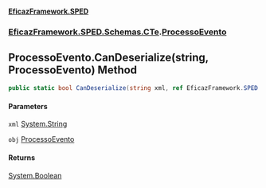 #### [EficazFramework.SPED](EficazFrameworkSPED.md 'EficazFramework SPED')
### [EficazFramework.SPED.Schemas.CTe](EficazFramework.SPED.Schemas.CTe.md 'EficazFramework.SPED.Schemas.CTe').[ProcessoEvento](EficazFramework.SPED.Schemas.CTe/ProcessoEvento.md 'EficazFramework.SPED.Schemas.CTe.ProcessoEvento')

## ProcessoEvento.CanDeserialize(string, ProcessoEvento) Method

```csharp
public static bool CanDeserialize(string xml, ref EficazFramework.SPED.Schemas.CTe.ProcessoEvento obj);
```
#### Parameters

<a name='EficazFramework.SPED.Schemas.CTe.ProcessoEvento.CanDeserialize(string,EficazFramework.SPED.Schemas.CTe.ProcessoEvento).xml'></a>

`xml` [System.String](https://docs.microsoft.com/en-us/dotnet/api/System.String 'System.String')

<a name='EficazFramework.SPED.Schemas.CTe.ProcessoEvento.CanDeserialize(string,EficazFramework.SPED.Schemas.CTe.ProcessoEvento).obj'></a>

`obj` [ProcessoEvento](EficazFramework.SPED.Schemas.CTe/ProcessoEvento.md 'EficazFramework.SPED.Schemas.CTe.ProcessoEvento')

#### Returns
[System.Boolean](https://docs.microsoft.com/en-us/dotnet/api/System.Boolean 'System.Boolean')